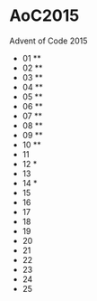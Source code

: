 # AoC2015
Advent of Code 2015

- 01 **
- 02 **
- 03 **
- 04 **
- 05 **
- 06 **
- 07 **
- 08 **
- 09 **
- 10 **
- 11
- 12 *
- 13
- 14 *
- 15
- 16
- 17
- 18
- 19
- 20
- 21
- 22
- 23
- 24
- 25
